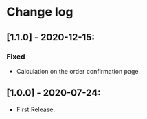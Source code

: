 # Change log

## [1.1.0] - 2020-12-15:
### Fixed
- Calculation on the order confirmation page.

## [1.0.0] - 2020-07-24:
- First Release.

